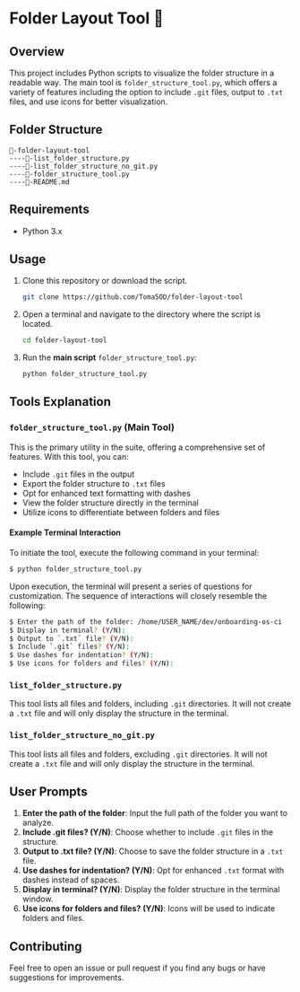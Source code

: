 # Folder Layout Tool 📁

## Overview

This project includes Python scripts to visualize the folder structure in a readable way. The main tool is `folder_structure_tool.py`, which offers a variety of features including the option to include `.git` files, output to `.txt` files, and use icons for better visualization.

## Folder Structure
```
📁-folder-layout-tool
----📄-list_folder_structure.py
----📄-list_folder_structure_no_git.py
----📄-folder_structure_tool.py
----📄-README.md
```


## Requirements

- Python 3.x

## Usage

1. Clone this repository or download the script.
    ```bash
    git clone https://github.com/Toma5OD/folder-layout-tool
    ```
2. Open a terminal and navigate to the directory where the script is located.
    ```bash
    cd folder-layout-tool
    ```
3. Run the **main script** `folder_structure_tool.py`:
    ```bash
    python folder_structure_tool.py
    ```

## Tools Explanation


### `folder_structure_tool.py` (Main Tool)

This is the primary utility in the suite, offering a comprehensive set of features. With this tool, you can:

- Include `.git` files in the output
- Export the folder structure to `.txt` files
- Opt for enhanced text formatting with dashes
- View the folder structure directly in the terminal
- Utilize icons to differentiate between folders and files

#### Example Terminal Interaction

To initiate the tool, execute the following command in your terminal:

```bash
$ python folder_structure_tool.py
```

Upon execution, the terminal will present a series of questions for customization. The sequence of interactions will closely resemble the following:

```bash
$ Enter the path of the folder: /home/USER_NAME/dev/onboarding-os-ci
$ Display in terminal? (Y/N): 
$ Output to `.txt` file? (Y/N): 
$ Include `.git` files? (Y/N): 
$ Use dashes for indentation? (Y/N): 
$ Use icons for folders and files? (Y/N): 
```

### `list_folder_structure.py`

This tool lists all files and folders, including `.git` directories. It will not create a `.txt` file and will only display the structure in the terminal.

### `list_folder_structure_no_git.py`

This tool lists all files and folders, excluding `.git` directories. It will not create a `.txt` file and will only display the structure in the terminal.

## User Prompts

1. **Enter the path of the folder**: Input the full path of the folder you want to analyze.
2. **Include .git files? (Y/N)**: Choose whether to include `.git` files in the structure.
3. **Output to .txt file? (Y/N)**: Choose to save the folder structure in a `.txt` file.
4. **Use dashes for indentation? (Y/N)**: Opt for enhanced `.txt` format with dashes instead of spaces.
5. **Display in terminal? (Y/N)**: Display the folder structure in the terminal window.
6. **Use icons for folders and files? (Y/N)**: Icons will be used to indicate folders and files.

## Contributing

Feel free to open an issue or pull request if you find any bugs or have suggestions for improvements.

